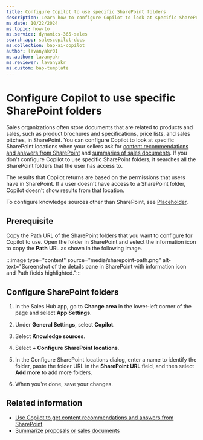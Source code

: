 ```yaml
---
title: Configure Copilot to use specific SharePoint folders
description: Learn how to configure Copilot to look at specific SharePoint locations to get content recommendations and answers from SharePoint.
ms.date: 10/22/2024
ms.topic: how-to
ms.service: dynamics-365-sales
search.app: salescopilot-docs
ms.collection: bap-ai-copilot
author: lavanyakr01
ms.author: lavanyakr
ms.reviewer: lavanyakr
ms.custom: bap-template
---
```


# Configure Copilot to use specific SharePoint folders

Sales organizations often store documents that are related to products and sales, such as product brochures and specifications, price lists, and sales pitches, in SharePoint. You can configure Copilot to look at specific SharePoint locations when your sellers ask for [content recommendations and answers from SharePoint](copilot-get-doc-suggestions.md) and [summaries of sales documents](copilot-get-information.md#summarize-proposals-or-sales-documents). If you don't configure Copilot to use specific SharePoint folders, it searches all the SharePoint folders that the user has access to. 

The results that Copilot returns are based on the permissions that users have in SharePoint. If a user doesn't have access to a SharePoint folder, Copilot doesn't show results from that location.

To configure knowledge sources other than SharePoint, see [Placeholder]().

## Prerequisite

Copy the Path URL of the SharePoint folders that you want to configure for Copilot to use. Open the folder in SharePoint and select the information icon to copy the **Path** URL as shown in the following image.

:::image type="content" source="media/sharepoint-path.png" alt-text="Screenshot of the details pane in SharePoint with information icon and Path fields highlighted.":::

## Configure SharePoint folders


1. In the Sales Hub app, go to **Change area** in the lower-left corner of the page and select **App Settings**.

1. Under **General Settings**, select **Copilot**.

1. Select **Knowledge sources**.

1. Select **+ Configure SharePoint locations**.

1. In the Configure SharePoint locations dialog, enter a name to identify the folder, paste the folder URL in the **SharePoint URL** field, and then select **Add more** to add more folders.

1. When you're done, save your changes.

## Related information

- [Use Copilot to get content recommendations and answers from SharePoint](copilot-get-doc-suggestions.md)
- [Summarize proposals or sales documents](copilot-get-information.md#summarize-proposals-or-sales-documents)

